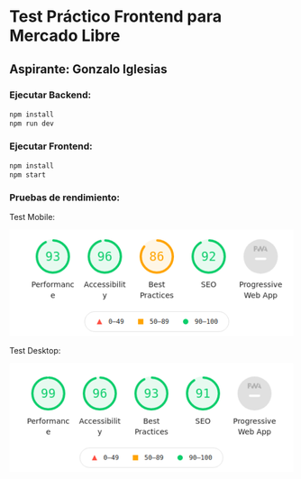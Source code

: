 # Test Práctico Frontend para Mercado Libre
## Aspirante: Gonzalo Iglesias

### Ejecutar Backend:

```
npm install
npm run dev
```


### Ejecutar Frontend:

```
npm install
npm start
```

### Pruebas de rendimiento:

Test Mobile:

![Test Mobile](test-mobile.png)

Test Desktop:

![Test Desktop](test-desktop.png)
